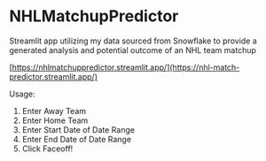 # NHLMatchupPredictor
Streamlit app utilizing my data sourced from Snowflake to provide a generated analysis and potential outcome of an NHL team matchup

[https://nhlmatchuppredictor.streamlit.app/](https://nhl-match-predictor.streamlit.app/)

Usage: 
1. Enter Away Team
2. Enter Home Team
3. Enter Start Date of Date Range
4. Enter End Date of Date Range
5. Click Faceoff!



	
    	





